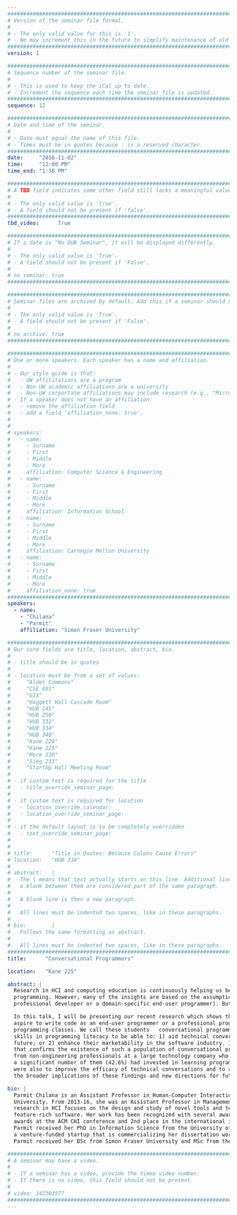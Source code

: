 ```yaml
---
################################################################################
# Version of the seminar file format.
#
# - The only valid value for this is '1'.
# - We may increment this in the future to simplify maintenance of old seminars.
################################################################################
version: 1

################################################################################
# Sequence number of the seminar file.
#
# - This is used to keep the iCal up to date.
# - Increment the sequence each time the seminar file is updated.
################################################################################
sequence: 12

################################################################################
# Date and time of the seminar.
#
# - Date must equal the name of this file.
# - Times must be in quotes because : is a reserved character.
################################################################################
date:     "2016-11-02"
time:     "12:00 PM"
time_end: "1:30 PM"

################################################################################
# A TBD field indicates some other field still lacks a meaningful value.
#
# - The only valid value is 'true'.
# - A field should not be present if 'false'.
################################################################################
tbd_video:      True

################################################################################
# If a date is "No DUB Seminar", it will be displayed differently.
#
# - The only valid value is 'True'.
# - A field should not be present if 'False'.
#
# no_seminar: true
################################################################################

################################################################################
# Seminar files are archived by default. Add this if a seminar should not be.
#
# - The only valid value is 'True'.
# - A field should not be present if 'False'.
#
# no_archive: true
################################################################################

################################################################################
# One or more speakers. Each speaker has a name and affiliation.
#
# - Our style guide is that:
#   - UW affilitations are a program
#   - Non-UW academic affiliations are a university
#   - Non-UW corportate affiliations may include research (e.g., "Microsoft Research")
# - If a speaker does not have an affiliation:
#   - remove the affiliation field
#   - add a field 'affiliation_none: true'.
#
#
# speakers:
#   - name: 
#     - Surname
#     - First
#     - Middle
#     - More
#     affiliation: Computer Science & Engineering 
#   - name: 
#     - Surname
#     - First
#     - Middle
#     - More
#     affiliation: Information School 
#   - name: 
#     - Surname
#     - First
#     - Middle
#     - More
#     affiliation: Carnegie Mellon University 
#   - name:
#     - Surname
#     - First
#     - Middle
#     - More
#     affiliation_none: true
################################################################################
speakers:
  - name:
    - "Chilana"
    - "Parmit"
    affiliation: "Simon Fraser University"

################################################################################
# Our core fields are title, location, abstract, bio.
#
# - title should be in quotes
#
# - location must be from a set of values:
#     "Alder Commons"
#     "CSE 691"
#     "GIX"
#     "Haggett Hall Cascade Room"
#     "HUB 145"
#     "HUB 250"
#     "HUB 332"
#     "HUB 334"
#     "HUB 340"
#     "Kane 220"
#     "Kane 225"
#     "More 230"
#     "Sieg 233"
#     "StartUp Hall Meeting Room"
#
# - if custom text is required for the title
#   - title_override_seminar_page:
#
# - if custom text is required for location
#   - location_override_calendar:
#   - location_override_seminar_page:
#
# - if the default layout is to be completely overridden
#   - text_override_seminar_page:
#
#
# title:      "Title in Quotes: Because Colons Cause Errors"
# location:   "HUB 334"
#
# abstract:   |
#   The | means that text actually starts on this line. Additional lines without
#   a blank between them are considered part of the same paragraph.
#
#   A blank line is then a new paragraph.
#
#   All lines must be indented two spaces, like in these paragraphs.
#
# bio:        |
#   Follows the same formatting as abstract.
#
#   All lines must be indented two spaces, like in these paragraphs.
################################################################################
title:      "Conversational Programmers"

location:   "Kane 225"

abstract: |
  Research in HCI and computing education is continuously helping us better understand the barriers to learning and teaching
  programming. However, many of the insights are based on the assumption that learners will eventually write code (e.g., as a
  professional developer or a domain-specific end-user programmer). But, is this always the case?

  In this talk, I will be presenting our recent research which shows that some students in fields such as management may not
  aspire to write code as an end-user programmer or a professional programmer, but are still strongly interested in taking
  programming classes. We call these students   conversational programmers because they want to develop only conversational
  skills in programming literacy to be able to: 1) aid technical conversations with professional software developers in the
  future; or 2) enhance their marketability in the software industry. I will also discuss results from our follow up study
  that confirms the existence of such a population of conversational programmers in industry. Based on 3151 survey responses
  from non-engineering professionals at a large technology company who never or rarely wrote code on the job, we found that
  a significant number of them (42.6%) had invested in learning programming.  And, their top motivations to learn programming
  were also to improve the efficacy of technical conversations and to acquire marketable skillsets. I will discuss some of
  the broader implications of these findings and new directions for future work on conversational programmers.

bio: |
  Parmit Chilana is an Assistant Professor in Human-Computer Interaction at the School of Computing Science at Simon Fraser
  University. From 2013-16, she was an Assistant Professor in Management Sciences at the University of Waterloo. Parmit’s core
  research in HCI focuses on the design and study of novel tools and techniques that help people use, learn, and program
  feature-rich software. Her work has been recognized with several awards and honors, including Best Paper and Honorable Mention
  awards at the ACM CHI conference and 2nd place in the international iSchool Doctoral Dissertation Award competition.
  Parmit received her PhD in Information Science from the University of Washington in 2013 where she also co-founded AnswerDash,
  a venture-funded startup that is commercializing her dissertation work on selection-based crowdsourced help retrieval.
  Parmit received her BSc from Simon Fraser University and MSc from the University of Illinois at Urbana-Champaign.

################################################################################
# A seminar may have a video.
#
# - If a seminar has a video, provide the Vimeo video number.
# - If there is no video, this field should not be present
#
# video: 142303577
################################################################################
---
```

